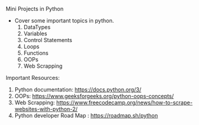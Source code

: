 Mini Projects in Python 
- Cover some important topics in python.
  1. DataTypes
  2. Variables
  3. Control Statements
  4. Loops
  5. Functions
  6. OOPs
  7. Web Scrapping
  
Important Resources:
  
  1. Python documentation: https://docs.python.org/3/
  2. OOPs: https://www.geeksforgeeks.org/python-oops-concepts/
  3. Web Scrapping: https://www.freecodecamp.org/news/how-to-scrape-websites-with-python-2/
  4. Python developer Road Map : https://roadmap.sh/python

